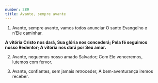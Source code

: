 ```yaml
---
number: 289
title: Avante, sempre avante
---
```


1. Avante, sempre avante, vamos todos anunciar
  O santo Evangelho e n’Ele caminhar.

  __A vitória Cristo nos dará,
  Sua glória nos concederá;
  Pela fé seguimos nosso Redentor;
  A vitória nos dará por Seu amor.__

2. Avante, neguemos nosso amado Salvador;
  Com Ele venceremos, lutemos com fervor.

3. Avante, confiantes, sem jamais retroceder,
  A bem-aventurança iremos receber.
